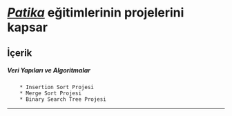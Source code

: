 # [*Patika*](https://www.patika.dev/tr) eğitimlerinin projelerini kapsar



## İçerik



##### 	Veri Yapıları ve Algoritmalar

		* Insertion Sort Projesi
		* Merge Sort Projesi
		* Binary Search Tree Projesi



------------------------------



